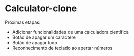 # Calculator-clone

Próximas etapas:
- Adicionar funcionalidades de uma calculadora científica
- Botão de apagar um caractere
- Botão de apagar tudo
- Reconhecimento de teclado ao apertar números
